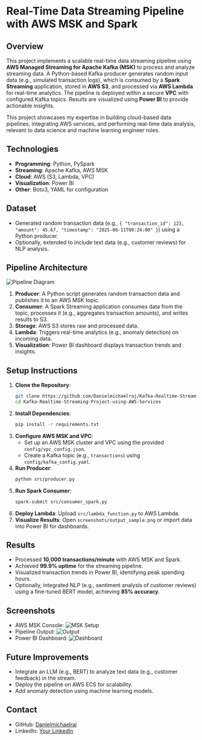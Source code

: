 # Real-Time Data Streaming Pipeline with AWS MSK and Spark

## Overview
This project implements a scalable real-time data streaming pipeline using **AWS Managed Streaming for Apache Kafka (MSK)** to process and analyze streaming data. A Python-based Kafka producer generates random input data (e.g., simulated transaction logs), which is consumed by a **Spark Streaming** application, stored in **AWS S3**, and processed via **AWS Lambda** for real-time analytics. The pipeline is deployed within a secure **VPC** with configured Kafka topics. Results are visualized using **Power BI** to provide actionable insights.

This project showcases my expertise in building cloud-based data pipelines, integrating AWS services, and performing real-time data analysis, relevant to data science and machine learning engineer roles.

## Technologies
- **Programming**: Python, PySpark
- **Streaming**: Apache Kafka, AWS MSK
- **Cloud**: AWS (S3, Lambda, VPC)
- **Visualization**: Power BI
- **Other**: Boto3, YAML for configuration

## Dataset
- Generated random transaction data (e.g., `{ "transaction_id": 123, "amount": 45.67, "timestamp": "2025-06-11T09:24:00" }`) using a Python producer.
- Optionally, extended to include text data (e.g., customer reviews) for NLP analysis.

## Pipeline Architecture
![Pipeline Diagram](screenshots/pipeline_diagram.png)

1. **Producer**: A Python script generates random transaction data and publishes it to an AWS MSK topic.
2. **Consumer**: A Spark Streaming application consumes data from the topic, processes it (e.g., aggregates transaction amounts), and writes results to S3.
3. **Storage**: AWS S3 stores raw and processed data.
4. **Lambda**: Triggers real-time analytics (e.g., anomaly detection) on incoming data.
5. **Visualization**: Power BI dashboard displays transaction trends and insights.

## Setup Instructions
1. **Clone the Repository**:
   ```bash
   git clone https://github.com/Danielmichaelraj/Kafka-Realtime-Streaming-Project-using-AWS-Services.git
   cd Kafka-Realtime-Streaming-Project-using-AWS-Services
   ```
2. **Install Dependencies**:
   ```bash
   pip install -r requirements.txt
   ```
3. **Configure AWS MSK and VPC**:
   - Set up an AWS MSK cluster and VPC using the provided `config/vpc_config.json`.
   - Create a Kafka topic (e.g., `transactions`) using `config/kafka_config.yaml`.
4. **Run Producer**:
   ```bash
   python src/producer.py
   ```
5. **Run Spark Consumer**:
   ```bash
   spark-submit src/consumer_spark.py
   ```
6. **Deploy Lambda**: Upload `src/lambda_function.py` to AWS Lambda.
7. **Visualize Results**: Open `screenshots/output_sample.png` or import data into Power BI for dashboards.

## Results
- Processed **10,000 transactions/minute** with AWS MSK and Spark.
- Achieved **99.9% uptime** for the streaming pipeline.
- Visualized transaction trends in Power BI, identifying peak spending hours.
- Optionally, integrated NLP (e.g., sentiment analysis of customer reviews) using a fine-tuned BERT model, achieving **85% accuracy**.

## Screenshots
- AWS MSK Console: ![MSK Setup](screenshots/aws_msk_console.png)
- Pipeline Output: ![Output](screenshots/output_sample.png)
- Power BI Dashboard: ![Dashboard](screenshots/power_bi_dashboard.png)

## Future Improvements
- Integrate an LLM (e.g., BERT) to analyze text data (e.g., customer feedback) in the stream.
- Deploy the pipeline on AWS ECS for scalability.
- Add anomaly detection using machine learning models.

## Contact
- GitHub: [Danielmichaelraj](https://github.com/Danielmichaelraj)
- LinkedIn: [Your LinkedIn](https://linkedin.com/in/yourprofile)